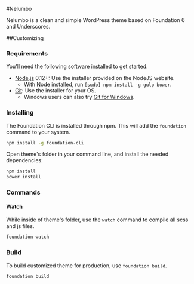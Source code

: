 #Nelumbo

Nelumbo is a clean and simple WordPress theme based on Foundation 6 and Underscores.

##Customizing

### Requirements

You'll need the following software installed to get started.

  * [Node.js](http://nodejs.org) 0.12+: Use the installer provided on the NodeJS website.
    * With Node installed, run `[sudo] npm install -g gulp bower`.
  * [Git](http://git-scm.com/downloads): Use the installer for your OS.
    * Windows users can also try [Git for Windows](http://git-for-windows.github.io/).

### Installing

The Foundation CLI is installed through npm. This will add the `foundation` command to your system.

```bash
npm install -g foundation-cli
```

Open theme's folder in your command line, and install the needed dependencies:

```bash
npm install
bower install
```

### Commands

#### Watch

While inside of theme's folder, use the `watch` command to compile all scss and js files.

```bash
foundation watch
```

### Build

To build customized theme for production, use `foundation build`.

```bash
foundation build
```